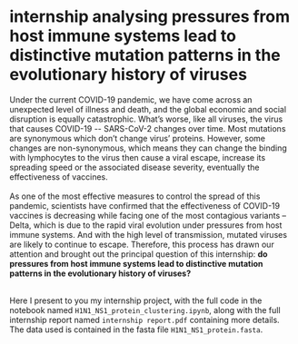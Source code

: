 # internship analysing pressures from host immune systems lead to distinctive mutation patterns in the evolutionary history of viruses

Under the current COVID-19 pandemic, we have come across an unexpected level of illness and death, and the global economic and social disruption is equally catastrophic. What’s worse, like all viruses, the virus that causes COVID-19 -- SARS-CoV-2 changes over time. Most mutations are synonymous which don’t change virus’ proteins. However, some changes are non-synonymous, which means they can change the binding with lymphocytes to the virus then cause a viral escape, increase its spreading speed or the associated disease severity, eventually the effectiveness of vaccines. <br/> <br/>
As one of the most effective measures to control the spread of this pandemic, scientists have confirmed that the effectiveness of COVID-19 vaccines is decreasing while facing one of the most contagious variants – Delta, which is due to the rapid viral evolution under pressures from host immune systems. And with the high level of transmission, mutated viruses are likely to continue to escape. Therefore, this process has drawn our attention and brought out the principal question of this internship: __do pressures from host immune systems lead to distinctive mutation patterns in the evolutionary history of viruses?__ <br/> <br/>

Here I present to you my internship project, with the full code in the notebook named `H1N1_NS1_protein_clustering.ipynb`, along with the full internship report named `internship report.pdf` containing more details. The data used is contained in the fasta file `H1N1_NS1_protein.fasta`.
